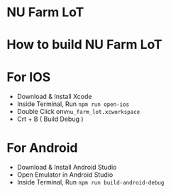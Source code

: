 # NU Farm LoT

# How to build NU Farm LoT
# For IOS
+ Download & Install Xcode 
+ Inside Terminal, Run `npm run open-ios`
+ Double Click onv`nu_farm_lot.xcworkspace`
+ Crt + B ( Build Debug )
# For Android
+ Download & Install Android Studio
+ Open Emulator in Android Studio
+ Inside Terminal, Run `npm run build-android-debug`
